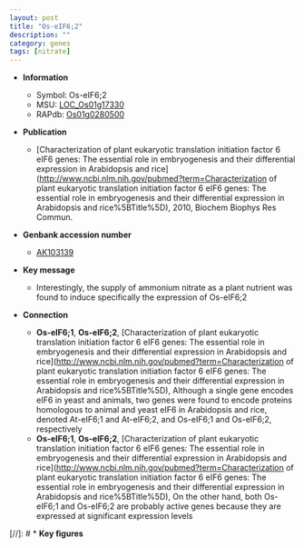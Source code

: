```yaml
---
layout: post
title: "Os-eIF6;2"
description: ""
category: genes
tags: [nitrate]
---
```


* **Information**  
    + Symbol: Os-eIF6;2  
    + MSU: [LOC_Os01g17330](http://rice.uga.edu/cgi-bin/ORF_infopage.cgi?orf=LOC_Os01g17330)  
    + RAPdb: [Os01g0280500](http://rapdb.dna.affrc.go.jp/viewer/gbrowse_details/irgsp1?name=Os01g0280500)  

* **Publication**  
    + [Characterization of plant eukaryotic translation initiation factor 6 eIF6 genes: The essential role in embryogenesis and their differential expression in Arabidopsis and rice](http://www.ncbi.nlm.nih.gov/pubmed?term=Characterization of plant eukaryotic translation initiation factor 6 eIF6 genes: The essential role in embryogenesis and their differential expression in Arabidopsis and rice%5BTitle%5D), 2010, Biochem Biophys Res Commun.

* **Genbank accession number**  
    + [AK103139](http://www.ncbi.nlm.nih.gov/nuccore/AK103139)

* **Key message**  
    + Interestingly, the supply of ammonium nitrate as a plant nutrient was found to induce specifically the expression of Os-eIF6;2

* **Connection**  
    + __Os-eIF6;1__, __Os-eIF6;2__, [Characterization of plant eukaryotic translation initiation factor 6 eIF6 genes: The essential role in embryogenesis and their differential expression in Arabidopsis and rice](http://www.ncbi.nlm.nih.gov/pubmed?term=Characterization of plant eukaryotic translation initiation factor 6 eIF6 genes: The essential role in embryogenesis and their differential expression in Arabidopsis and rice%5BTitle%5D), Although a single gene encodes eIF6 in yeast and animals, two genes were found to encode proteins homologous to animal and yeast eIF6 in Arabidopsis and rice, denoted At-eIF6;1 and At-eIF6;2, and Os-eIF6;1 and Os-eIF6;2, respectively
    + __Os-eIF6;1__, __Os-eIF6;2__, [Characterization of plant eukaryotic translation initiation factor 6 eIF6 genes: The essential role in embryogenesis and their differential expression in Arabidopsis and rice](http://www.ncbi.nlm.nih.gov/pubmed?term=Characterization of plant eukaryotic translation initiation factor 6 eIF6 genes: The essential role in embryogenesis and their differential expression in Arabidopsis and rice%5BTitle%5D), On the other hand, both Os-eIF6;1 and Os-eIF6;2 are probably active genes because they are expressed at significant expression levels

[//]: # * **Key figures**  


